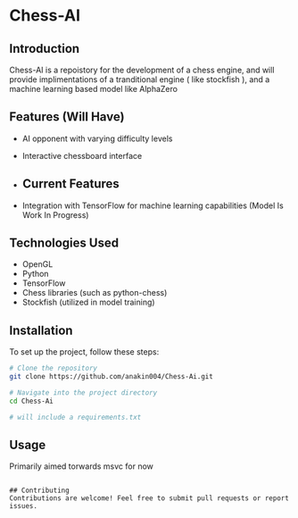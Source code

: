 # Chess-AI

## Introduction
Chess-AI is a repoistory for the development of a chess engine, and will provide implimentations of a tranditional engine ( like stockfish ), and a machine learning based model like AlphaZero

## Features (Will Have)
- AI opponent with varying difficulty levels
- Interactive chessboard interface

- ## Current Features
- Integration with TensorFlow for machine learning capabilities (Model Is Work In Progress)

## Technologies Used
- OpenGL
- Python
- TensorFlow
- Chess libraries (such as python-chess)
- Stockfish (utilized in model training)

## Installation
To set up the project, follow these steps:
```bash
# Clone the repository
git clone https://github.com/anakin004/Chess-Ai.git

# Navigate into the project directory
cd Chess-Ai

# will include a requirements.txt
```

## Usage
Primarily aimed torwards msvc for now
```

## Contributing
Contributions are welcome! Feel free to submit pull requests or report issues.
